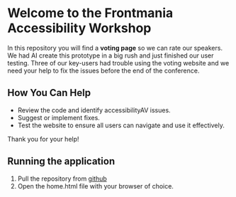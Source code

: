# Welcome to the Frontmania Accessibility Workshop

In this repository you will find a **voting page** so we can rate our speakers.
We had AI create this prototype in a big rush and just finished our user testing.
Three of our key-users had trouble using the voting website
and we need your help to fix the issues before the end of the conference.

## How You Can Help
- Review the code and identify accessibilityAV issues.
- Suggest or implement fixes.
- Test the website to ensure all users can navigate and use it effectively.

Thank you for your help!

## Running the application
1. Pull the repository from [github](https://github.com/mowad/accessibility-workshop/)
2. Open the home.html file with your browser of choice.
   
